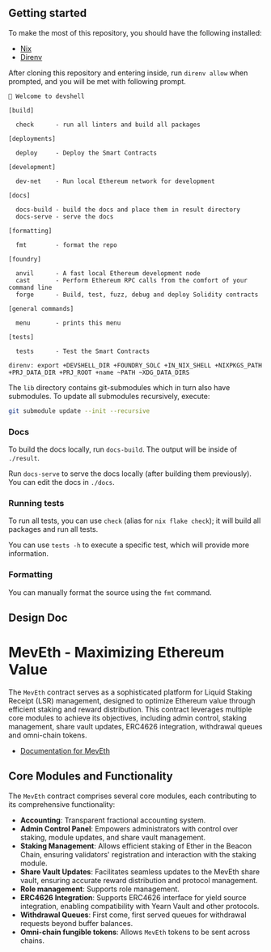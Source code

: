 ## Getting started

To make the most of this repository, you should have the following installed:

- [Nix](https://nixos.org/)
- [Direnv](https://direnv.net/)

After cloning this repository and entering inside, run `direnv allow` when prompted, and you will be met with following prompt.

```terminal
🔨 Welcome to devshell

[build]

  check      - run all linters and build all packages

[deployments]

  deploy     - Deploy the Smart Contracts

[development]

  dev-net    - Run local Ethereum network for development

[docs]

  docs-build - build the docs and place them in result directory
  docs-serve - serve the docs

[formatting]

  fmt        - format the repo

[foundry]

  anvil      - A fast local Ethereum development node
  cast       - Perform Ethereum RPC calls from the comfort of your command line
  forge      - Build, test, fuzz, debug and deploy Solidity contracts

[general commands]

  menu       - prints this menu

[tests]

  tests      - Test the Smart Contracts

direnv: export +DEVSHELL_DIR +FOUNDRY_SOLC +IN_NIX_SHELL +NIXPKGS_PATH +PRJ_DATA_DIR +PRJ_ROOT +name ~PATH ~XDG_DATA_DIRS
```

The `lib` directory contains git-submodules which in turn also have submodules.
To update all submodules recursively, execute:

```bash
git submodule update --init --recursive
```

### Docs

To build the docs locally, run `docs-build`. The output will be inside of `./result`.

Run `docs-serve` to serve the docs locally (after building them previously). You can edit the docs in `./docs`.

### Running tests

To run all tests, you can use `check` (alias for `nix flake check`); it will build all packages and run all tests.

You can use `tests -h` to execute a specific test, which will provide more information.

### Formatting

You can manually format the source using the `fmt` command.

## Design Doc

# MevEth - Maximizing Ethereum Value

The `MevEth` contract serves as a sophisticated platform for Liquid Staking Receipt (LSR) management, designed to optimize Ethereum value through efficient staking and reward distribution. This contract leverages multiple core modules to achieve its objectives, including admin control, staking management, share vault updates, ERC4626 integration, withdrawal queues and omni-chain tokens.

- [Documentation for MevEth](docs/index.md)

## Core Modules and Functionality

The `MevEth` contract comprises several core modules, each contributing to its comprehensive functionality:

- **Accounting**: Transparent fractional accounting system.
- **Admin Control Panel**: Empowers administrators with control over staking, module updates, and share vault management.
- **Staking Management**: Allows efficient staking of Ether in the Beacon Chain, ensuring validators' registration and interaction with the staking module.
- **Share Vault Updates**: Facilitates seamless updates to the MevEth share vault, ensuring accurate reward distribution and protocol management.
- **Role management**: Supports role management.
- **ERC4626 Integration**: Supports ERC4626 interface for yield source integration, enabling compatibility with Yearn Vault and other protocols.
- **Withdrawal Queues**: First come, first served queues for withdrawal requests beyond buffer balances.
- **Omni-chain fungible tokens**: Allows `MevEth` tokens to be sent across chains.
